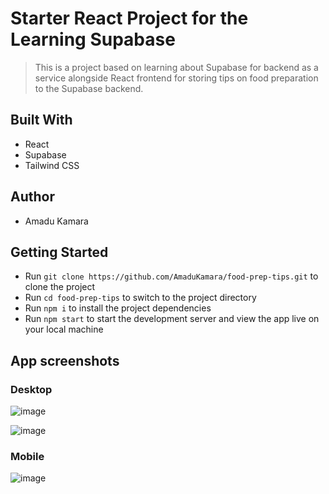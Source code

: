 # Starter React Project for the Learning Supabase

> This is a project based on learning about Supabase for backend as a service alongside React frontend for storing tips on food preparation to the Supabase backend.

## Built With
- React
- Supabase
- Tailwind CSS

## Author
- Amadu Kamara

## Getting Started

- Run `git clone https://github.com/AmaduKamara/food-prep-tips.git` to clone the project
- Run `cd food-prep-tips` to switch to the project directory
- Run `npm i` to install the project dependencies
- Run `npm start` to start the development server and view the app live on your local machine

## App screenshots

### Desktop
![image](https://user-images.githubusercontent.com/50941074/190902511-aafbc0b9-5c31-4ab0-8f12-fa7e0f2bf7cc.png)

![image](https://user-images.githubusercontent.com/50941074/190902828-1df5a6f6-627b-49bf-8b70-8f77acc10cc6.png)

### Mobile
![image](https://user-images.githubusercontent.com/50941074/190902485-4e8335d2-7187-42d8-bbbf-19736e8a88d7.png)
